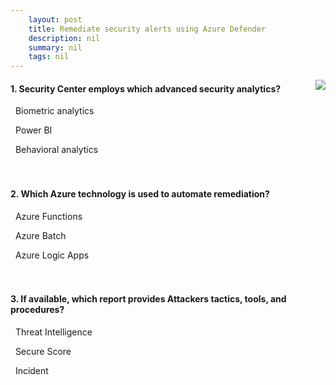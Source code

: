 ```yaml
---
    layout: post
    title: Remediate security alerts using Azure Defender 
    description: nil
    summary: nil
    tags: nil
---
```



 <a target="_blank" href="https://docs.microsoft.com/en-us/learn/modules/remediate-azure-defender-security-alerts/7-knowledge-check/"><i class="fas fa-external-link-alt"></i> </a>
 <img align="right" src="https://docs.microsoft.com/en-us/learn/achievements/azure-defender-security-alerts.svg">
####  1. Security Center employs which advanced security analytics?


<i class='far fa-square'></i> &nbsp;&nbsp;Biometric analytics

<i class='far fa-square'></i> &nbsp;&nbsp;Power BI

<i class='fas fa-check-square' style='color: Dodgerblue;'></i> &nbsp;&nbsp;Behavioral analytics
<br />
<br />
<br />

####  2. Which Azure technology is used to automate remediation?


<i class='far fa-square'></i> &nbsp;&nbsp;Azure Functions

<i class='far fa-square'></i> &nbsp;&nbsp;Azure Batch

<i class='fas fa-check-square' style='color: Dodgerblue;'></i> &nbsp;&nbsp;Azure Logic Apps
<br />
<br />
<br />

####  3. If available, which report provides Attackers tactics, tools, and procedures?


<i class='fas fa-check-square' style='color: Dodgerblue;'></i> &nbsp;&nbsp;Threat Intelligence

<i class='far fa-square'></i> &nbsp;&nbsp;Secure Score

<i class='far fa-square'></i> &nbsp;&nbsp;Incident
<br />
<br />
<br />
